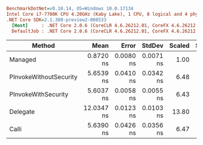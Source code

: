``` ini

BenchmarkDotNet=v0.10.14, OS=Windows 10.0.17134
Intel Core i7-7700K CPU 4.20GHz (Kaby Lake), 1 CPU, 8 logical and 4 physical cores
.NET Core SDK=2.1.300-preview2-008533
  [Host]     : .NET Core 2.0.6 (CoreCLR 4.6.26212.01, CoreFX 4.6.26212.01), 64bit RyuJIT
  DefaultJob : .NET Core 2.0.6 (CoreCLR 4.6.26212.01, CoreFX 4.6.26212.01), 64bit RyuJIT


```
|                 Method |       Mean |     Error |    StdDev | Scaled | ScaledSD |
|----------------------- |-----------:|----------:|----------:|-------:|---------:|
|                Managed |  0.8720 ns | 0.0080 ns | 0.0071 ns |   1.00 |     0.00 |
| PInvokeWithoutSecurity |  5.6539 ns | 0.0410 ns | 0.0342 ns |   6.48 |     0.06 |
|    PInvokeWithSecurity |  5.6037 ns | 0.0058 ns | 0.0055 ns |   6.43 |     0.05 |
|               Delegate | 12.0347 ns | 0.0123 ns | 0.0103 ns |  13.80 |     0.11 |
|                  Calli |  5.6390 ns | 0.0426 ns | 0.0356 ns |   6.47 |     0.06 |
